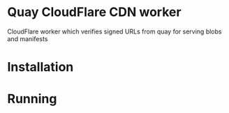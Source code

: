 # Quay CloudFlare CDN worker

CloudFlare worker which verifies signed URLs from quay for serving blobs and
manifests

# Installation


# Running


